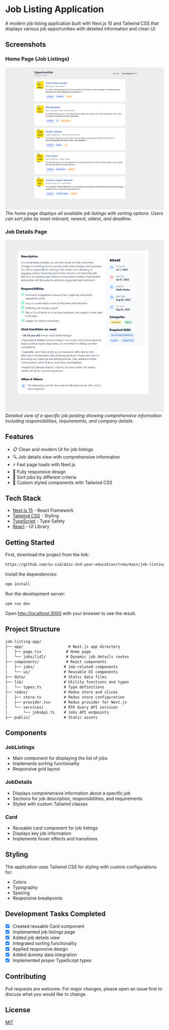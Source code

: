 # Job Listing Application

A modern job listing application built with Next.js 15 and Tailwind CSS that displays various job opportunities with detailed information and clean UI.

## Screenshots

### Home Page (Job Listings)
![Home Page](./public/screenshots/home.png)
*The home page displays all available job listings with sorting options. Users can sort jobs by most relevant, newest, oldest, and deadline.*

### Job Details Page
![Job Details](./public/screenshots/details.png)
*Detailed view of a specific job posting showing comprehensive information including responsibilities, requirements, and company details.*

## Features

- 📋 Clean and modern UI for job listings
- 🔍 Job details view with comprehensive information
- ⚡ Fast page loads with Next.js
- 📱 Fully responsive design
- 🔄 Sort jobs by different criteria
- 🎨 Custom styled components with Tailwind CSS

## Tech Stack

- [Next.js 15](https://nextjs.org/) - React Framework
- [Tailwind CSS](https://tailwindcss.com/) - Styling
- [TypeScript](https://www.typescriptlang.org/) - Type Safety
- [React](https://reactjs.org/) - UI Library

## Getting Started

First, download the project from the link:

```bash
https://github.com/Su-sid/A2sv-2nd-year-education/tree/main/job-listing-app
```

Install the dependencies:

```bash
npm install

```

Run the development server:

```bash
npm run dev
```

Open [http://localhost:3000](http://localhost:3000) with your browser to see the result.

## Project Structure

```
job-listing-app/
├── app/                    # Next.js app directory
│   ├── page.tsx           # Home page
│   └── jobs/[id]/         # Dynamic job details routes
├── components/            # React components
│   ├── jobs/             # Job-related components
│   └── ui/               # Reusable UI components
├── data/                 # Static data files
├── lib/                  # Utility functions and types
│   └── types.ts          # Type definitions
├── redux/                # Redux store and slices
│   ├── store.ts          # Redux store configuration
│   ├── provider.tsx      # Redux provider for Next.js
│   └── services/         # RTK Query API services
│       └── jobsApi.ts    # Jobs API endpoints
├── public/               # Static assets

```

## Components

### JobListings
- Main component for displaying the list of jobs
- Implements sorting functionality
- Responsive grid layout

### JobDetails
- Displays comprehensive information about a specific job
- Sections for job description, responsibilities, and requirements
- Styled with custom Tailwind classes

### Card
- Reusable card component for job listings
- Displays key job information
- Implements hover effects and transitions

## Styling

The application uses Tailwind CSS for styling with custom configurations for:
- Colors
- Typography
- Spacing
- Responsive breakpoints

## Development Tasks Completed

- [x] Created reusable Card component
- [x] Implemented job listings page
- [x] Added job details view
- [x] Integrated sorting functionality
- [x] Applied responsive design
- [x] Added dummy data integration
- [x] Implemented proper TypeScript types

## Contributing

Pull requests are welcome. For major changes, please open an issue first to discuss what you would like to change.

## License

[MIT](https://choosealicense.com/licenses/mit/)